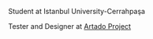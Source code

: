 Student at Istanbul University-Cerrahpaşa

Tester and Designer at [Artado Project](https://github.com/Artado-Project)
